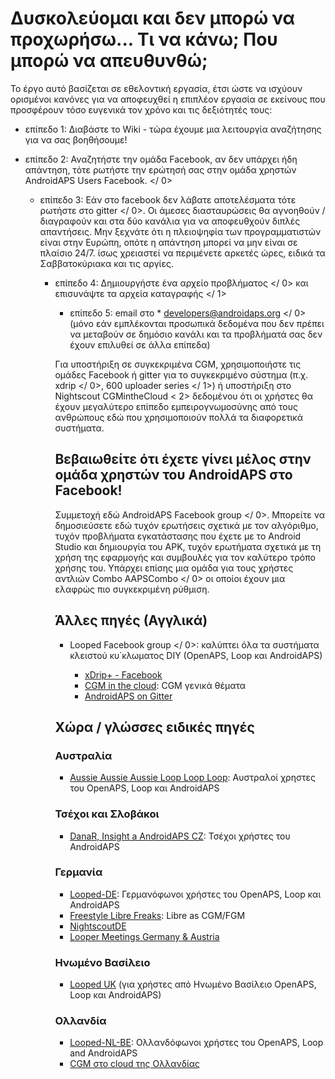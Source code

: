 # Δυσκολεύομαι και δεν μπορώ να προχωρήσω... Τι να κάνω; Που μπορώ να απευθυνθώ;

Το έργο αυτό βασίζεται σε εθελοντική εργασία, έτσι ώστε να ισχύουν ορισμένοι κανόνες για να αποφευχθεί η επιπλέον εργασία σε εκείνους που προσφέρουν τόσο ευγενικά τον χρόνο και τις δεξιότητές τους:

* επίπεδο 1: Διαβάστε το Wiki - τώρα έχουμε μια λειτουργία αναζήτησης για να σας βοηθήσουμε!
* επίπεδο 2: Αναζητήστε την ομάδα Facebook, αν δεν υπάρχει ήδη απάντηση, τότε ρωτήστε την ερώτησή σας στην ομάδα χρηστών  AndroidAPS Users Facebook. </ 0></li> 
    
    * επίπεδο 3: Εάν στο facebook δεν λάβατε αποτελέσματα τότε ρωτήστε στο  gitter </ 0>. Οι άμεσες διασταυρώσεις θα αγνοηθούν / διαγραφούν και στα δύο κανάλια για να αποφευθχούν διπλές απαντήσεις. Μην ξεχνάτε ότι η πλειοψηφία των προγραμματιστών είναι στην Ευρώπη, οπότε η απάντηση μπορεί να μην είναι σε πλαίσιο 24/7. ίσως χρειαστεί να περιμένετε αρκετές ώρες, ειδικά τα Σαββατοκύριακα και τις αργίες.</li> 
        
        * επίπεδο 4: Δημιουργήστε ένα αρχείο  προβλήματος </ 0> και επισυνάψτε τα αρχεία καταγραφής  </ 1></li> 
            
            * επίπεδο 5: email στο * developers@androidaps.org </ 0> (μόνο εάν εμπλέκονται προσωπικά δεδομένα που δεν πρέπει να μεταβούν σε δημόσιο κανάλι και τα προβλήματά σας δεν έχουν επιλυθεί σε άλλα επίπεδα)</li> </ul> 
                
                Για υποστήριξη σε συγκεκριμένα CGM, χρησιμοποιήστε τις ομάδες Facebook ή gitter για το συγκεκριμένο σύστημα (π.χ.  xdrip </ 0>,  600 uploader series </ 1>) ή υποστήριξη στο Nightscout  CGMintheCloud < 2> δεδομένου ότι οι χρήστες θα έχουν μεγαλύτερο επίπεδο εμπειρογνωμοσύνης από τους ανθρώπους εδώ που χρησιμοποιούν πολλά τα διαφορετικά συστήματα.</p> 
                
                ## Βεβαιωθείτε ότι έχετε γίνει μέλος στην ομάδα χρηστών του AndroidAPS στο Facebook!
                
                Συμμετοχή εδώ  AndroidAPS Facebook group </ 0>. Μπορείτε να δημοσιεύσετε εδώ τυχόν ερωτήσεις σχετικά με τον αλγόριθμο, τυχόν προβλήματα εγκατάστασης που έχετε με το Android Studio και δημιουργία του APK, τυχόν ερωτήματα σχετικά με τη χρήση της εφαρμογής και συμβουλές για τον καλύτερο τρόπο χρήσης του. Υπάρχει επίσης μια ομάδα για τους χρήστες αντλιών Combo  AAPSCombo </ 0> οι οποίοι έχουν μια ελαφρώς πιο συγκεκριμένη ρύθμιση.</p> 
                
                ## Άλλες πηγές (Αγγλικά)
                
                *  Looped Facebook group </ 0>: καλύπτει όλα τα συστήματα κλειστού κυ΄κλωματος DIY (OpenAPS, Loop και AndroidAPS)</li> 
                    
                    * [xDrip+ - Facebook](https://www.facebook.com/groups/xDripG5/)
                    * [CGM in the cloud](https://www.facebook.com/groups/cgminthecloud/): CGM γενικά θέματα
                    * [AndroidAPS on Gitter](https://gitter.im/MilosKozak/AndroidAPS)</ul> 
                    
                    ## Χώρα / γλώσσες ειδικές πηγές
                    
                    ### Αυστραλία
                    
                    * [Aussie Aussie Aussie Loop Loop Loop](https://www.facebook.com/groups/AussieLooping/): Αυστραλοί χρηστες του OpenAPS, Loop και AndroidAPS
                    
                    ### Τσέχοι και Σλοβάκοι
                    
                    * [DanaR, Insight a AndroidAPS CZ](https://www.facebook.com/groups/AndroidAPSCZ/): Τσέχοι χρήστες του AndroidAPS
                    
                    ### Γερμανία
                    
                    * [Looped-DE](https://www.facebook.com/groups/loopedDE/): Γερμανόφωνοι χρήστες του OpenAPS, Loop και AndroidAPS
                    * [Freestyle Libre Freaks](https://www.facebook.com/groups/FreestyleLibreFreaks/): Libre as CGM/FGM
                    * [NightscoutDE](https://www.facebook.com/groups/nightscoutDE/)
                    * [Looper Meetings Germany & Austria](http://loopertreffen.androidaps.de)
                    
                    ### Ηνωμένο Βασίλειο
                    
                    * [Looped UK](https://www.facebook.com/groups/LoopedUK/) (για χρήστες από Ηνωμένο Βασίλειο OpenAPS, Loop και AndroidAPS)
                    
                    ### Ολλανδία
                    
                    * [Looped-NL-BE](https://www.facebook.com/groups/117102135652893): Ολλανδόφωνοι χρήστες του OpenAPS, Loop and AndroidAPS
                    * [CGM στο cloud της Ολλανδίας](https://www.facebook.com/groups/1764754560436596)